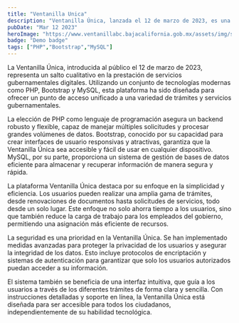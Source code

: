 ```yaml
---
title: "Ventanilla Unica"
description: "Ventanilla Única, lanzada el 12 de marzo de 2023, es una plataforma integral de servicios en línea construida con PHP, Bootstrap y MySQL. Esta herramienta ofrece una solución única para diversos trámites gubernamentales, simplificando el acceso y la gestión de servicios públicos de manera eficiente y segura."
pubDate: "Mar 12 2023"
heroImage: "https://www.ventanillabc.bajacalifornia.gob.mx/assets/img/slide/banner1.jpg"
badge: "Demo badge"
tags: ["PHP","Bootstrap","MySQL"]
---
```


La Ventanilla Única, introducida al público el 12 de marzo de 2023, representa un salto cualitativo en la prestación de servicios gubernamentales digitales. Utilizando un conjunto de tecnologías modernas como PHP, Bootstrap y MySQL, esta plataforma ha sido diseñada para ofrecer un punto de acceso unificado a una variedad de trámites y servicios gubernamentales.

La elección de PHP como lenguaje de programación asegura un backend robusto y flexible, capaz de manejar múltiples solicitudes y procesar grandes volúmenes de datos. Bootstrap, conocido por su capacidad para crear interfaces de usuario responsivas y atractivas, garantiza que la Ventanilla Única sea accesible y fácil de usar en cualquier dispositivo. MySQL, por su parte, proporciona un sistema de gestión de bases de datos eficiente para almacenar y recuperar información de manera segura y rápida.

La plataforma Ventanilla Única destaca por su enfoque en la simplicidad y eficiencia. Los usuarios pueden realizar una amplia gama de trámites, desde renovaciones de documentos hasta solicitudes de servicios, todo desde un solo lugar. Este enfoque no solo ahorra tiempo a los usuarios, sino que también reduce la carga de trabajo para los empleados del gobierno, permitiendo una asignación más eficiente de recursos.

La seguridad es una prioridad en la Ventanilla Única. Se han implementado medidas avanzadas para proteger la privacidad de los usuarios y asegurar la integridad de los datos. Esto incluye protocolos de encriptación y sistemas de autenticación para garantizar que solo los usuarios autorizados puedan acceder a su información.

El sistema también se beneficia de una interfaz intuitiva, que guía a los usuarios a través de los diferentes trámites de forma clara y sencilla. Con instrucciones detalladas y soporte en línea, la Ventanilla Única está diseñada para ser accesible para todos los ciudadanos, independientemente de su habilidad tecnológica.
